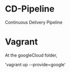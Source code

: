 CD-Pipeline
===========

Continuous Delivery Pipeline

Vagrant
===========
At the googleCloud folder, 

'vagrant up --provide=google'
